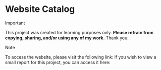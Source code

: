# Website Catalog 

> [!IMPORTANT] 
> This project was created for learning purposes only. **Please refrain from copying, sharing, and/or using any of my work.** Thank you.

> [!NOTE] 
> To access the website, please visit the following link:
> If you wish to view a small report for this project, you can access it here:




